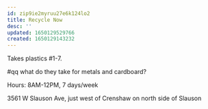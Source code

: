 ```yaml
---
id: zip9ie2myruu27e6k124lo2
title: Recycle Now
desc: ''
updated: 1650129529766
created: 1650129143232
---
```


Takes plastics #1-7.

#qq what do they take for metals and cardboard?

Hours: 8AM-12PM, 7 days/week

3561 W Slauson Ave, just west of Crenshaw on north side of Slauson
